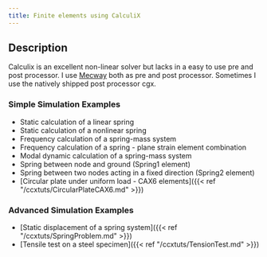 ```yaml
---
title: Finite elements using CalculiX
---
```

## Description
Calculix is an excellent non-linear solver but lacks in a easy to use pre and post processor. I use [Mecway](https://mecway.com/) both as pre and post processor. Sometimes I use the natively shipped post processor cgx.

### Simple Simulation Examples

- Static calculation of a linear spring
- Static calculation of a nonlinear spring
- Frequency calculation of a spring-mass system
- Frequency calculation of a spring - plane strain element combination
- Modal dynamic calculation of a spring-mass system
- Spring between node and ground (Spring1 element)
- Spring between two nodes acting in a fixed direction (Spring2 element)
- [Circular plate under uniform load - CAX6 elements]({{< ref "/ccxtuts/CircularPlateCAX6.md" >}})

### Advanced Simulation Examples

- [Static displacement of a spring system]({{< ref "/ccxtuts/SpringProblem.md" >}})
- [Tensile test on a steel specimen]({{< ref "/ccxtuts/TensionTest.md" >}})
